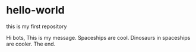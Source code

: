 # hello-world
this is my first repository

Hi bots,
This is my message. Spaceships are cool. Dinosaurs in spaceships are cooler.
The end.
